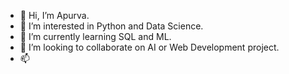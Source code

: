 - 👋 Hi, I’m Apurva.
- 👀 I’m interested in Python and Data Science.
- 🌱 I’m currently learning SQL and ML.
- 💞️ I’m looking to collaborate on AI or Web Development project.
- 📫 

<!---
sinhaapurva25/sinhaapurva25 is a ✨ special ✨ repository because its `README.md` (this file) appears on your GitHub profile.
You can click the Preview link to take a look at your changes.
--->
